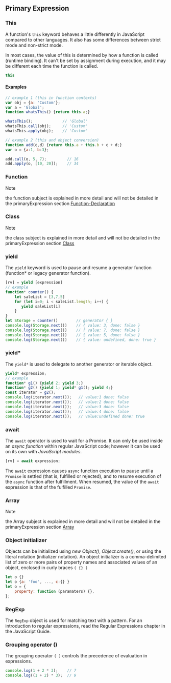 <link rel="stylesheet" href="https://cdn.jsdelivr.net/npm/bootstrap-icons@1.5.0/font/bootstrap-icons.css">
<link rel="stylesheet" href="../../lib/doc_style.css">

## Primary Expression

### This
A function's `this` keyword behaves a little differently in JavaScript compared to other languages. It also has some differences between strict mode and non-strict mode.

In most cases, the value of this is determined by how a function is called (runtime binding). It can't be set by assignment during execution, and it may be different each time the function is called.
```js
this
```
#### Examples
```js
// example 1 (this in function contexts)
var obj = {a: 'Custom'};
var a = 'Global';
function whatsThis() {return this.a;}

whatsThis();             // 'Global'
whatsThis.call(obj);     // 'Custom'
whatsThis.apply(obj);    // 'Custom'

// example 2 (this and object conversion)
function add(c,d) {return this.a + this.b + c + d;}
var o = {a:1, b:3};

add.call(o, 5, 7);         // 16
add.apply(o, [10, 20]);    // 34
```


### Function 
> [!NOTE]
> the function subject is explained in more detail and will not be detailed in the primaryExpression section [Function-Declaration](js-function.md)

### Class
> [!NOTE]
> the class subject is explained in more detail and will not be detailed in the primaryExpression section [Class](js-class.md)

### yield
The `yield` keyword is used to pause and resume a generator function (function* or legacy generator function).
```js
[rv] = yield [expression]
// example
function* counter() {
    let saleList = [3,7,5]
    for (let i=0; i < saleList.length; i++) {
       yield saleList[i]
    }
}
let Storage = counter()        // generator { }
console.log(Storage.next())    // { value: 3, done: false }
console.log(Storage.next())    // { value: 7, done: false }
console.log(Storage.next())    // { value: 5, done: false }
console.log(Storage.next())    // { value: undefined, done: true }
```

### yield*
The `yield*` is used to delegate to another generator or iterable object.
```js
yield* expression;
// example 
function* g1() {yield 2; yield 3;}
function* g2() {yield 1; yield* g1(); yield 4;}
const iterator = g2();
console.log(iterator.next());   // value:1 done: false
console.log(iterator.next());   // value:2 done: false
console.log(iterator.next());   // value:3 done: false
console.log(iterator.next());   // value:4 done: false
console.log(iterator.next());   // value:undefined done: true
```

### await
The `await` operator is used to wait for a Promise. It can only be used inside an *async function* within regular JavaScript code; however it can be used on its own with *JavaScript modules*.
```js
[rv] = await expression;
```
The `await` expression causes `async` function execution to pause until a `Promise` is settled (that is, fulfilled or rejected), and to resume execution of the `async` function after fulfillment. When resumed, the value of the `await` expression is that of the fulfilled `Promise`.

### Array
> [!NOTE]
> the Array subject is explained in more detail and will not be detailed in the primaryExpression section [Array](js-array.md)

### Object initializer
Objects can be initialized using *new Object()*, *Object.create()*, or using the literal notation (initializer notation). An object initializer is a comma-delimited list of zero or more pairs of property names and associated values of an object, enclosed in curly braces `( {} )`
```js
let o {}
let o {a: 'foo', ..., c:{} }
let o = {
    property: function (paramaters) {},
};
```

### RegExp
The `RegExp` object is used for matching text with a pattern. For an introduction to regular expressions, read the Regular Expressions chapter in the JavaScript Guide.

### Grouping operator ()
The grouping operator `( )` controls the precedence of evaluation in expressions.
```js
console.log(1 + 2 * 3);    // 7
console.log((1 + 2) * 3);  // 9
```



